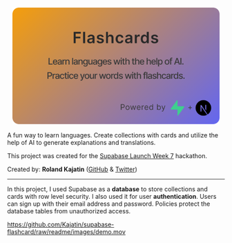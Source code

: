 
<p align="center">
  <img width="480" height="270" src="images/banner.svg">
</p>

A fun way to learn languages. Create collections with cards and utilize the help of AI to generate explanations and translations.

This project was created for the [Supabase Launch Week 7](https://supabase.com/launch-week) hackathon.

Created by: **Roland Kajatin** ([GitHub](https://github.com/Kajatin/supabase-flashcard) & [Twitter](https://twitter.com/rolandkajatin))

---

In this project, I used Supabase as a **database** to store collections and cards with row level security. I also used it for user **authentication**. Users can sign up with their email address and password. Policies protect the database tables from unauthorized access.

<https://github.com/Kajatin/supabase-flashcard/raw/readme/images/demo.mov>
